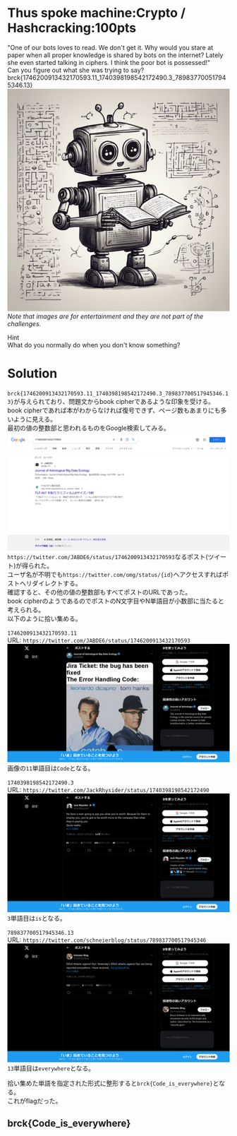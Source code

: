 # Thus spoke machine:Crypto / Hashcracking:100pts
"One of our bots loves to read. We don't get it. Why would you stare at paper when all proper knowledge is shared by bots on the internet? Lately she even started talking in ciphers. I think the poor bot is possessed!"  
Can you figure out what she was trying to say?  
brck{1746200913432170593.11_1740398198542172490.3_789837700517945346.13}  
![book_cipher.jpg](book_cipher.jpg)  
*Note that images are for entertainment and they are not part of the challenges.*  

Hint  
What do you normally do when you don't know something?  

# Solution
`brck{1746200913432170593.11_1740398198542172490.3_789837700517945346.13}`が与えられており、問題文からbook cipherであるような印象を受ける。  
book cipherであれば本がわからなければ復号できず、ページ数もあまりにも多いように見える。  
最初の値の整数部と思われるものをGoogle検索してみる。  
![googles.png](images/googles.png)  
`https://twitter.com/JABDE6/status/1746200913432170593`なるポスト(ツイート)が得られた。  
ユーザ名が不明でも`https://twitter.com/omg/status/{id}`へアクセスすればポストへリダイレクトする。  
確認すると、その他の値の整数部もすべてポストのURLであった。  
book cipherのようであるのでポストのN文字目やN単語目が小数部に当たると考えられる。  
以下のように拾い集める。  

`1746200913432170593.11`  
URL: `https://twitter.com/JABDE6/status/1746200913432170593`  
![1746200913432170593.png](images/1746200913432170593.png)  
画像の`11`単語目は`Code`となる。  

`1740398198542172490.3`  
URL: `https://twitter.com/JackRhysider/status/1740398198542172490`  
![1740398198542172490.png](images/1740398198542172490.png)  
`3`単語目は`is`となる。  

`789837700517945346.13`  
URL: `https://twitter.com/schneierblog/status/789837700517945346`  
![789837700517945346.png](images/789837700517945346.png)  
`13`単語目は`everywhere`となる。  

拾い集めた単語を指定された形式に整形すると`brck{Code_is_everywhere}`となる。  
これがflagだった。  

## brck{Code_is_everywhere}